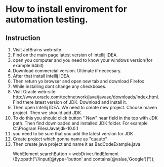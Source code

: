 <h1>How to install enviroment for automation testing.</h1>
<h2>Instruction</h2>

 <ol>
     <li>Visit JetBrains web-site.</li>
      <li>Find on the main page latest version of Intellij IDEA.</li>
      <li>open you computer and you need to know your windows version(for example 64bit)</li>
      <li>Download commercial version. Ultimate if neccesary.</li>
      <li>After that install Intellij IDEA.</li>
      <li>Then return yo browser and open new tab and download Firefox</li>
      <li>While installing dont change any checkboxes.</li>
      <li>Visit Oracle web-site http://www.oracle.com/technetwork/java/javase/downloads/index.html.
      Find there latest version of JDK.
      Download and install it.</li>
      <li>Then open Intellij IDEA. We need to create new project.
      Choose maven project. Then we should add JDK.</li>
      <li>To do this you should click button "
      New" near field in the top
      with JDK path. Then find downloaded and installed JDK folder. For example C:\Program Files\Java\jdk-10.0.1 </li>
      <li>you need to be sure that you add the latest version for JDK</li>
      <li>Create project which gonna name as "quauto"</li>
      <li>Then create java project and name it as BadCodeExample.java </li>


 WebElement searchButton = webDriver.findElement (By.xpath("//input[@type='button' and contains(@value,'Google')]"));


 </ol>